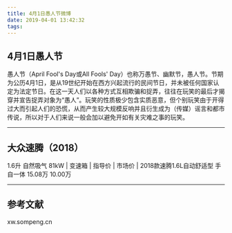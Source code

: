 ```yaml
---
title: 4月1日愚人节微博
date: 2019-04-01 13:42:32
tags:
---
```


## 4月1日愚人节

愚人节（April Fool's Day或All Fools' Day）也称万愚节、幽默节，愚人节。节期为公历4月1日，是从19世纪开始在西方兴起流行的民间节日，并未被任何国家认定为法定节日。在这一天人们以各种方式互相欺骗和捉弄，往往在玩笑的最后才揭穿并宣告捉弄对象为“愚人”。玩笑的性质极少包含实质恶意，但个别玩笑由于开得过大而引起人们的恐慌，从而产生较大规模反响并且衍生成为（传媒）谣言和都市传说，所以对于人们来说一般会加以避免开如有关灾难之事的玩笑。



---

## 大众速腾（2018）

1.6升 自然吸气 81kW      |   变速箱   |  指导价  | 市场价 |
2018款速腾1.6L自动舒适型    手自一体     15.08万   10.00万

---
## 参考文献

xw.sompeng.cn
